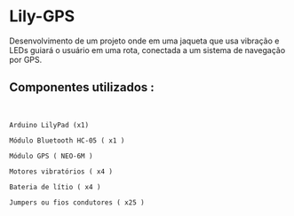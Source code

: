 # Lily-GPS
Desenvolvimento de um projeto onde em uma jaqueta que usa vibração e LEDs guiará o usuário em uma rota, conectada a um sistema de navegação por GPS.

<h2>Componentes utilizados : </h2><br>

`Arduino LilyPad (x1)`

`Módulo Bluetooth HC-05 ( x1 )`

`Módulo GPS ( NEO-6M )`

`Motores vibratórios ( x4 )`

`Bateria de lítio ( x4 )`

`Jumpers ou fios condutores ( x25 )`
